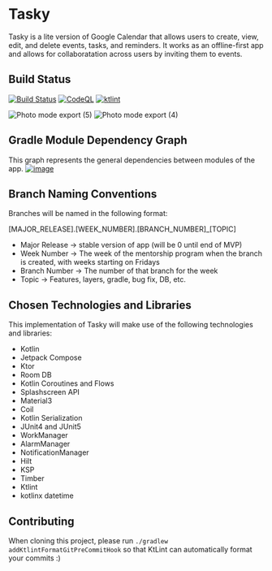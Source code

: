 # Tasky
Tasky is a lite version of Google Calendar that allows users to create, view, edit, and delete events, tasks, and reminders. It works as an offline-first app and allows for collaboratation across users by inviting them to events.

## Build Status
[![Build Status](https://app.bitrise.io/app/9d0e7ce1-df31-499b-9a23-7bcfb7c7d688/status.svg?token=qDqFmwjMOhEluPAexsnASw)](https://app.bitrise.io/app/9d0e7ce1-df31-499b-9a23-7bcfb7c7d688)
[![CodeQL](https://github.com/evanadwyer-pronoid-software/Tasky/actions/workflows/github-code-scanning/codeql/badge.svg)](https://github.com/evanadwyer-pronoid-software/Tasky/actions/workflows/github-code-scanning/codeql)
[![ktlint](https://img.shields.io/badge/ktlint%20code--style-%E2%9D%A4-FF4081)](https://pinterest.github.io/ktlint/)

![Photo mode export (5)](https://github.com/user-attachments/assets/3aa25407-7dbf-4a72-90b2-4bbc12a83726)
![Photo mode export (4)](https://github.com/user-attachments/assets/06c6973d-1c6c-4d98-8136-36ac660200d2)


## Gradle Module Dependency Graph
This graph represents the general dependencies between modules of the app.
[![image](https://github.com/evanadwyer-pronoid-software/Tasky/assets/170752499/b2f0fcf2-7230-4e71-a3fa-732f7ded67d4)](https://miro.com/app/board/uXjVKAumJ6s=/)

## Branch Naming Conventions
Branches will be named in the following format:

[MAJOR_RELEASE].[WEEK_NUMBER].[BRANCH_NUMBER]_[TOPIC]
* Major Release -> stable version of app (will be 0 until end of MVP)
* Week Number -> The week of the mentorship program when the branch is created, with weeks starting on Fridays
* Branch Number -> The number of that branch for the week
* Topic -> Features, layers, gradle, bug fix, DB, etc.

## Chosen Technologies and Libraries
This implementation of Tasky will make use of the following technologies and libraries:
* Kotlin
* Jetpack Compose
* Ktor
* Room DB
* Kotlin Coroutines and Flows
* Splashscreen API
* Material3
* Coil
* Kotlin Serialization
* JUnit4 and JUnit5
* WorkManager
* AlarmManager
* NotificationManager
* Hilt
* KSP
* Timber
* Ktlint
* kotlinx datetime

## Contributing
When cloning this project, please run `./gradlew addKtlintFormatGitPreCommitHook` so that KtLint can automatically format your commits :)
